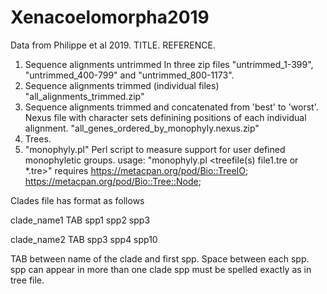 # Xenacoelomorpha2019

Data from Philippe et al 2019.  TITLE. REFERENCE.

1. Sequence alignments untrimmed
  In three zip files "untrimmed_1-399", "untrimmed_400-799" and "untrimmed_800-1173".
2. Sequence alignments trimmed (individual files)
  "all_alignments_trimmed.zip"
3. Sequence alignments trimmed and concatenated from 'best' to 'worst'.
  Nexus file with character sets definining positions of each individual alignment.
  "all_genes_ordered_by_monophyly.nexus.zip"
3. Trees.
4. "monophyly.pl"  Perl script to measure support for user defined monophyletic groups.
  usage: "monophyly.pl <file with clades defined> <treefile(s) file1.tre or \*.tre>"
  requires https://metacpan.org/pod/Bio::TreeIO; https://metacpan.org/pod/Bio::Tree::Node;

Clades file has format as follows

clade_name1 TAB spp1 spp2 spp3

clade_name2 TAB spp3 spp4 spp10

TAB between name of the clade and first spp.  Space between each spp.
spp can appear in more than one clade
spp must be spelled exactly as in tree file.

